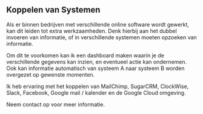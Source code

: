 ## Koppelen van Systemen

Als er binnen bedrijven met verschillende online software wordt gewerkt, kan dit leiden tot extra werkzaamheden. Denk hierbij aan het dubbel invoeren van informatie, of in verschillende systemen moeten opzoeken van informatie.

Om dit te voorkomen kan ik een dashboard maken waarin je de verschillende gegevens kan inzien, en eventueel actie kan ondernemen. Ook kan informatie automatisch van systeem A naar systeem B worden overgezet op gewenste momenten.

Ik heb ervaring met het koppelen van MailChimp, SugarCRM, ClockWise, Slack, Facebook, Google mail / kalender en de Google Cloud omgeving.

Neem contact op voor meer informatie.
